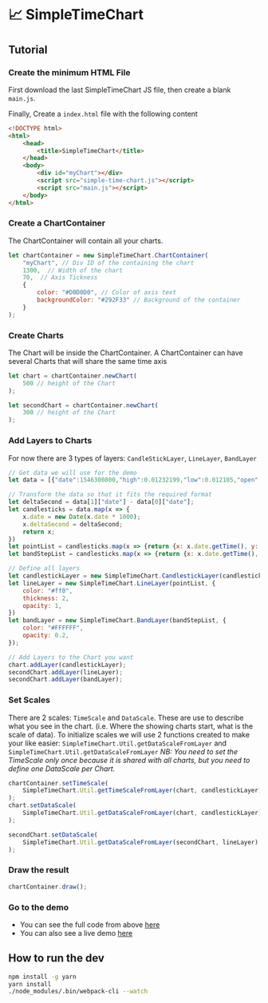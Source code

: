 # :chart_with_upwards_trend: SimpleTimeChart

## Tutorial


### Create the minimum HTML File

First download the last SimpleTimeChart JS file, then create a blank `main.js`.

Finally, Create a `index.html` file with the following content

```HTML
<!DOCTYPE html>
<html>
    <head>
        <title>SimpleTimeChart</title>
    </head>
    <body>
        <div id="myChart"></div>
        <script src="simple-time-chart.js"></script>
        <script src="main.js"></script>
    </body>
</html>
```

### Create a ChartContainer

The ChartContainer will contain all your charts.


```javascript
let chartContainer = new SimpleTimeChart.ChartContainer(
    "myChart", // Div ID of the containing the chart
    1300,  // Width of the chart
    70,  // Axis Tickness
    {
        color: "#D0D0D0", // Color of axis text
        backgroundColor: "#292F33" // Background of the container
    }
);
```

### Create Charts

The Chart will be inside the ChartContainer. A ChartContainer can have several Charts that will share the same time axis


```javascript
let chart = chartContainer.newChart(
    500 // height of the Chart
);

let secondChart = chartContainer.newChart(
    300 // height of the Chart
);
```

### Add Layers to Charts

For now there are 3 types of layers: `CandleStickLayer`, `LineLayer`, `BandLayer`

```javascript
// Get data we will use for the demo
let data = [{"date":1546300800,"high":0.01232199,"low":0.012105,"open":0.01227412,"close":0.01224702,"volume":11.47474031,"quoteVolume":938.52999477,"weightedAverage":0.01222629}, ...]

// Transform the data so that it fits the required format
let deltaSecond = data[1]["date"] - data[0]["date"];
let candlesticks = data.map(x => {
    x.date = new Date(x.date * 1000);
    x.deltaSecond = deltaSecond;
    return x;
})
let pointList = candlesticks.map(x => {return {x: x.date.getTime(), y: x.weightedAverage}});
let bandStepList = candlesticks.map(x => {return {x: x.date.getTime(), top: x.high, bottom:x.low}});

// Define all layers
let candlestickLayer = new SimpleTimeChart.CandlestickLayer(candlesticks);
let lineLayer = new SimpleTimeChart.LineLayer(pointList, {
    color: "#ff0",
    thickness: 2,
    opacity: 1,
})
let bandLayer = new SimpleTimeChart.BandLayer(bandStepList, {
    color: "#FFFFFF",
    opacity: 0.2,
});

// Add Layers to the Chart you want
chart.addLayer(candlestickLayer);
secondChart.addLayer(lineLayer);
secondChart.addLayer(bandLayer);
```

### Set Scales

There are 2 scales: `TimeScale` and `DataScale`. These are use to describe what you see in the chart. (i.e. Where the showing charts start, what is the scale of data).
To initialize scales we will use 2 functions created to make your like easier: `SimpleTimeChart.Util.getDataScaleFromLayer` and `SimpleTimeChart.Util.getDataScaleFromLayer`
*NB: You need to set the TimeScale only once because it is shared with all charts, but you need to define one DataScale per Chart.*

```javascript
chartContainer.setTimeScale(
    SimpleTimeChart.Util.getTimeScaleFromLayer(chart, candlestickLayer)
);
chart.setDataScale(
    SimpleTimeChart.Util.getDataScaleFromLayer(chart, candlestickLayer)
);

secondChart.setDataScale(
    SimpleTimeChart.Util.getDataScaleFromLayer(secondChart, lineLayer)
);
```

### Draw the result

```javascript
chartContainer.draw();
```


### Go to the demo

- You can see the full code from above [here](https://github.com/TEDmk/SimpleTimeChart/blob/master/www/main.js)
- You can also see a live demo [here](https://tedmk.github.io/SimpleTimeChart/www/index.html)

## How to run the dev

```bash
npm install -g yarn
yarn install
./node_modules/.bin/webpack-cli --watch
```



